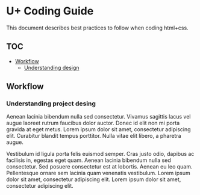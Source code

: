 # U+ Coding Guide

This document describes best practices to follow when coding html+css.

## TOC

- [Workflow](WORKFLOW.md)
	- [Understanding design](#design)

## Workflow

### Understanding project desing [](#design)

Aenean lacinia bibendum nulla sed consectetur. Vivamus sagittis lacus vel augue laoreet rutrum faucibus dolor auctor. Donec id elit non mi porta gravida at eget metus. Lorem ipsum dolor sit amet, consectetur adipiscing elit. Curabitur blandit tempus porttitor. Nulla vitae elit libero, a pharetra augue.Vestibulum id ligula porta felis euismod semper. Cras justo odio, dapibus ac facilisis in, egestas eget quam. Aenean lacinia bibendum nulla sed consectetur. Sed posuere consectetur est at lobortis. Aenean eu leo quam. Pellentesque ornare sem lacinia quam venenatis vestibulum. Lorem ipsum dolor sit amet, consectetur adipiscing elit. Lorem ipsum dolor sit amet, consectetur adipiscing elit.